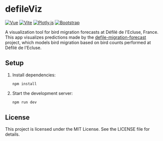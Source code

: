 # defileViz

[![Vue](https://img.shields.io/badge/Vue-3.x-brightgreen.svg)](https://vuejs.org/)
[![Vite](https://img.shields.io/badge/Vite-4.x-blueviolet.svg)](https://vitejs.dev/)
[![Plotly.js](https://img.shields.io/badge/Plotly.js-3.x-orange.svg)](https://plotly.com/javascript/)
[![Bootstrap](https://img.shields.io/badge/Bootstrap-5.x-blue.svg)](https://getbootstrap.com/)

A visualization tool for bird migration forecasts at Défilé de l'Ecluse, France. This app visualizes predictions made by the [defile-migration-forecast](https://github.com/AmedeeRoy/defile-migration-forecast) project, which models bird migration based on bird counts performed at Défilé de l'Ecluse.

## Setup

1. Install dependencies:
   ```bash
   npm install
   ```
2. Start the development server:
   ```bash
   npm run dev
   ```

## License

This project is licensed under the MIT License. See the LICENSE file for details.
